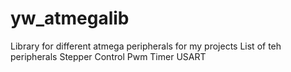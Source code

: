 # yw_atmegalib
Library for different atmega peripherals for my projects
List of teh peripherals 
Stepper Control
Pwm 
Timer 
USART

